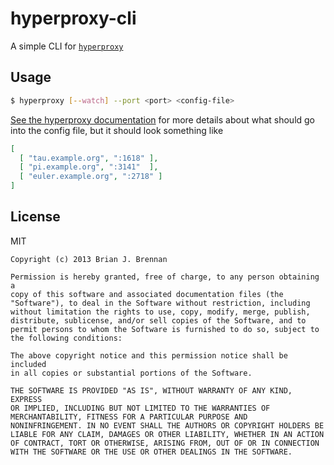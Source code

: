 # hyperproxy-cli

A simple CLI for <code>[hyperproxy](https://github.com/brianloveswords/hyperproxy)</code>

## Usage

```bash
$ hyperproxy [--watch] --port <port> <config-file>
```



[See the hyperproxy documentation](https://github.com/brianloveswords/hyperproxy/blob/master/README.md) for more details about what should go into the config file, but it should look something like

```json
[
  [ "tau.example.org", ":1618" ],
  [ "pi.example.org", ":3141"  ],
  [ "euler.example.org", ":2718" ]
]
```

## License
MIT

```
Copyright (c) 2013 Brian J. Brennan

Permission is hereby granted, free of charge, to any person obtaining a
copy of this software and associated documentation files (the
"Software"), to deal in the Software without restriction, including
without limitation the rights to use, copy, modify, merge, publish,
distribute, sublicense, and/or sell copies of the Software, and to
permit persons to whom the Software is furnished to do so, subject to
the following conditions:

The above copyright notice and this permission notice shall be included
in all copies or substantial portions of the Software.

THE SOFTWARE IS PROVIDED "AS IS", WITHOUT WARRANTY OF ANY KIND, EXPRESS
OR IMPLIED, INCLUDING BUT NOT LIMITED TO THE WARRANTIES OF
MERCHANTABILITY, FITNESS FOR A PARTICULAR PURPOSE AND
NONINFRINGEMENT. IN NO EVENT SHALL THE AUTHORS OR COPYRIGHT HOLDERS BE
LIABLE FOR ANY CLAIM, DAMAGES OR OTHER LIABILITY, WHETHER IN AN ACTION
OF CONTRACT, TORT OR OTHERWISE, ARISING FROM, OUT OF OR IN CONNECTION
WITH THE SOFTWARE OR THE USE OR OTHER DEALINGS IN THE SOFTWARE.
```